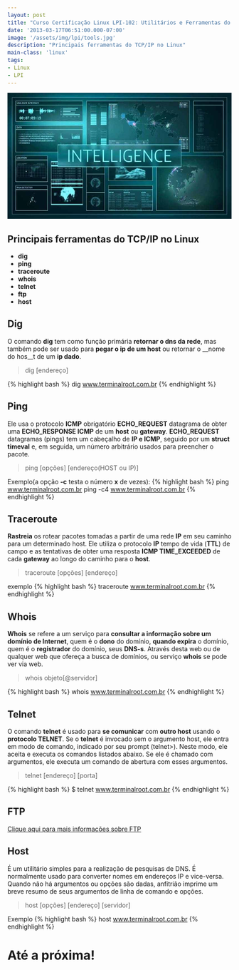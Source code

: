 ```yaml
---
layout: post
title: "Curso Certificação Linux LPI-102: Utilitários e Ferramentas do TCP/IP"
date: '2013-03-17T06:51:00.000-07:00'
image: '/assets/img/lpi/tools.jpg'
description: "Principais ferramentas do TCP/IP no Linux"
main-class: 'linux'
tags:
- Linux
- LPI
---
```

![Curso Certificação Linux LPI-102: Utilitários e Ferramentas do TCP/IP](/assets/img/lpi/tools.jpg "Curso Certificação Linux LPI-102: Utilitários e Ferramentas do TCP/IP")

## Principais ferramentas do TCP/IP no Linux
* __dig__
* __ping__
* __traceroute__
* __whois__
* __telnet__
* __ftp__
* __host__

## Dig

O comando __dig__ tem como função primária __retornar o dns da rede__, mas também pode ser usado para __pegar o ip de um host__ ou retornar o __nome do hos__t de um __ip dado__.

> dig [endereço]


<script async src="https://pagead2.googlesyndication.com/pagead/js/adsbygoogle.js"></script>
<!-- Informat -->
<ins class="adsbygoogle"
     style="display:block"
     data-ad-client="ca-pub-2838251107855362"
     data-ad-slot="2327980059"
     data-ad-format="auto"
     data-full-width-responsive="true"></ins>
<script>
(adsbygoogle = window.adsbygoogle || []).push({});
</script>


{% highlight bash %}
dig www.terminalroot.com.br
{% endhighlight %}

## Ping

Ele usa o protocolo __ICMP__ obrigatório __ECHO_REQUEST__ datagrama de obter uma __ECHO_RESPONSE ICMP__ de um __host__ ou __gateway__. __ECHO_REQUEST__ datagramas (pings) tem um cabeçalho de __IP e ICMP__, seguido por um __struct timeval__ e, em seguida, um número arbitrário usados ​​para preencher o pacote.

> ping [opções] [endereço(HOST ou IP)]

Exemplo(a opção __-c__ testa o número __x__ de vezes):
{% highlight bash %}
ping www.terminalroot.com.br
ping -c4 www.terminalroot.com.br
{% endhighlight %}

## Traceroute

__Rastreia__ os rotear pacotes tomadas a partir de uma rede __IP__ em seu caminho para um determinado host. Ele utiliza o protocolo __IP__ tempo de vida (__TTL__) de campo e as tentativas de obter uma resposta __ICMP TIME_EXCEEDED__ de cada __gateway__ ao longo do caminho para o __host__.

> traceroute [opções] [endereço]

exemplo
{% highlight bash %}
traceroute www.terminalroot.com.br
{% endhighlight %}

## Whois

__Whois__ se refere a um serviço para __consultar a informação sobre um domínio de Internet__, quem é o __dono__ do domínio, __quando expira__ o domínio, quem é o __registrador__ do domínio, seus __DNS-s__. Através desta web ou de qualquer web que ofereça a busca de domínios, ou serviço __whois__ se pode ver via web.

> whois objeto[@servidor]

{% highlight bash %}
whois www.terminalroot.com.br
{% endhighlight %}

## Telnet
O comando __telnet__ é usado para __se comunicar__ com __outro host__ usando o __protocolo TELNET__. Se o __telnet__ é invocado sem o argumento host, ele entra em modo de comando, indicado por seu prompt (telnet>). Neste modo, ele aceita e executa os comandos listados abaixo. Se ele é chamado com argumentos, ele executa um comando de abertura com esses argumentos.

> telnet [endereço] [porta]


<script async src="https://pagead2.googlesyndication.com/pagead/js/adsbygoogle.js"></script>
<!-- Informat -->
<ins class="adsbygoogle"
     style="display:block"
     data-ad-client="ca-pub-2838251107855362"
     data-ad-slot="2327980059"
     data-ad-format="auto"
     data-full-width-responsive="true"></ins>
<script>
(adsbygoogle = window.adsbygoogle || []).push({});
</script>


{% highlight bash %}
$ telnet www.terminalroot.com.br
{% endhighlight %}

## FTP

[Clique aqui para mais informações sobre FTP](http://terminalroot.com.br/2015/01/utilizando-ftp-por-comando.html)

## Host
 
É um utilitário simples para a realização de pesquisas de DNS. É normalmente usado para converter nomes em endereços IP e vice-versa. Quando não há argumentos ou opções são dadas, anfitrião imprime um breve resumo de seus argumentos de linha de comando e opções.
 

> host [opções] [endereço] [servidor]

Exemplo
{% highlight bash %}
host www.terminalroot.com.br
{% endhighlight %}

# Até a próxima!
